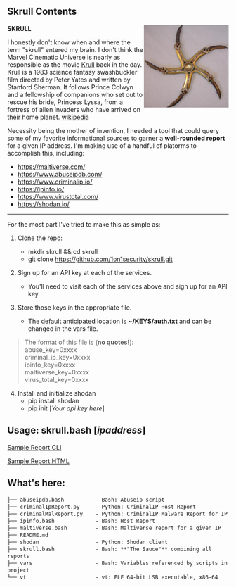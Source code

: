 ## Skrull Contents
<img style="float: right;" src="krull.png">

**SKRULL**

I honestly don't know when and where the term "skrull" entered my brain. I don't think the Marvel Cinematic Universe is nearly as responsible as the movie [Krull](https://www.imdb.com/title/tt0085811/?ref_=ext_shr_lnk) back in the day. Krull is a 1983 science fantasy swashbuckler film directed by Peter Yates and written by Stanford Sherman. It follows Prince Colwyn and a fellowship of companions who set out to rescue his bride, Princess Lyssa, from a fortress of alien invaders who have arrived on their home planet. [wikipedia](https://en.wikipedia.org/wiki/Krull_(film))


Necessity being the mother of invention, I needed a tool that could query some of my favorite informational sources to garner a **well-rounded report** for a given IP address.  I'm making use of a handful of platorms to accomplish this, including:

- <https://maltiverse.com/>
- <https://www.abuseipdb.com/>
- <https://www.criminalip.io/>
- <https://ipinfo.io/>
- <https://www.virustotal.com/>
- <https://shodan.io/>

---

For the most part I've tried to make this as simple as:

1. Clone the repo:
    - mkdir skrull && cd skrull
    - git clone https://github.com/1on1security/skrull.git

2. Sign up for an API key at each of the services.
    - You'll need to visit each of the services above and sign up for an API key.

3. Store those keys in the appropriate file.
    - The default anticipated location is **~/KEYS/auth.txt** and can be changed in the vars file.

>    The format of this file is (**no quotes!**):<br>
    abuse_key=0xxxx<br>
    criminal_ip_key=0xxxx<br>
    ipinfo_key=0xxxx<br>
    maltiverse_key=0xxxx<br>
    virus_total_key=0xxxx
4. Install and initialize shodan
    - pip install shodan
    - pip init [*Your api key here*]

## Usage: skrull.bash [*ipaddress*]

[Sample Report CLI](sample_report.md)

[Sample Report HTML](skrull_sample_html.png)

## What's here:
```
├── abuseipdb.bash          - Bash: Abuseip script
├── criminalIpReport.py     - Python: CriminalIP Host Report
├── criminalMalReport.py    - Python: CriminalIP Malware Report for IP
├── ipinfo.bash             - Bash: Host Report
├── maltiverse.bash         - Bash: Maltiverse report for a given IP
├── README.md
├── shodan                  - Python: Shodan client
├── skrull.bash             - Bash: **"The Sauce"** combining all reports
├── vars                    - Bash: Variables referenced by scripts in project
└── vt                      - vt: ELF 64-bit LSB executable, x86-64
```

